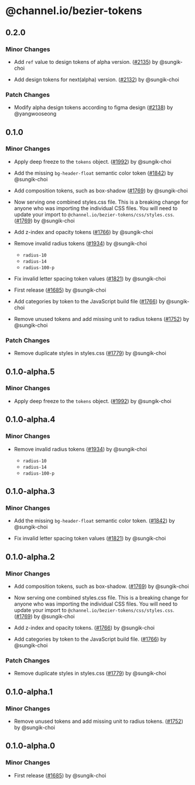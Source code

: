 # @channel.io/bezier-tokens

## 0.2.0

### Minor Changes

- Add `ref` value to design tokens of alpha version. ([#2135](https://github.com/channel-io/bezier-react/pull/2135)) by @sungik-choi

- Add design tokens for next(alpha) version. ([#2132](https://github.com/channel-io/bezier-react/pull/2132)) by @sungik-choi

### Patch Changes

- Modify alpha design tokens according to figma design ([#2138](https://github.com/channel-io/bezier-react/pull/2138)) by @yangwooseong

## 0.1.0

### Minor Changes

- Apply deep freeze to the `tokens` object. ([#1992](https://github.com/channel-io/bezier-react/pull/1992)) by @sungik-choi

- Add the missing `bg-header-float` semantic color token ([#1842](https://github.com/channel-io/bezier-react/pull/1842)) by @sungik-choi

- Add composition tokens, such as box-shadow ([#1769](https://github.com/channel-io/bezier-react/pull/1769)) by @sungik-choi

- Now serving one combined styles.css file. This is a breaking change for anyone who was importing the individual CSS files. You will need to update your import to `@channel.io/bezier-tokens/css/styles.css`. ([#1769](https://github.com/channel-io/bezier-react/pull/1769)) by @sungik-choi

- Add z-index and opacity tokens ([#1766](https://github.com/channel-io/bezier-react/pull/1766)) by @sungik-choi

- Remove invalid radius tokens ([#1934](https://github.com/channel-io/bezier-react/pull/1934)) by @sungik-choi

  - `radius-10`
  - `radius-14`
  - `radius-100-p`

- Fix invalid letter spacing token values ([#1821](https://github.com/channel-io/bezier-react/pull/1821)) by @sungik-choi

- First release ([#1685](https://github.com/channel-io/bezier-react/pull/1685)) by @sungik-choi

- Add categories by token to the JavaScript build file ([#1766](https://github.com/channel-io/bezier-react/pull/1766)) by @sungik-choi

- Remove unused tokens and add missing unit to radius tokens ([#1752](https://github.com/channel-io/bezier-react/pull/1752)) by @sungik-choi

### Patch Changes

- Remove duplicate styles in styles.css ([#1779](https://github.com/channel-io/bezier-react/pull/1779)) by @sungik-choi

## 0.1.0-alpha.5

### Minor Changes

- Apply deep freeze to the `tokens` object. ([#1992](https://github.com/channel-io/bezier-react/pull/1992)) by @sungik-choi

## 0.1.0-alpha.4

### Minor Changes

- Remove invalid radius tokens ([#1934](https://github.com/channel-io/bezier-react/pull/1934)) by @sungik-choi

  - `radius-10`
  - `radius-14`
  - `radius-100-p`

## 0.1.0-alpha.3

### Minor Changes

- Add the missing `bg-header-float` semantic color token. ([#1842](https://github.com/channel-io/bezier-react/pull/1842)) by @sungik-choi

- Fix invalid letter spacing token values ([#1821](https://github.com/channel-io/bezier-react/pull/1821)) by @sungik-choi

## 0.1.0-alpha.2

### Minor Changes

- Add composition tokens, such as box-shadow. ([#1769](https://github.com/channel-io/bezier-react/pull/1769)) by @sungik-choi

- Now serving one combined styles.css file. This is a breaking change for anyone who was importing the individual CSS files. You will need to update your import to `@channel.io/bezier-tokens/css/styles.css`. ([#1769](https://github.com/channel-io/bezier-react/pull/1769)) by @sungik-choi

- Add z-index and opacity tokens. ([#1766](https://github.com/channel-io/bezier-react/pull/1766)) by @sungik-choi

- Add categories by token to the JavaScript build file. ([#1766](https://github.com/channel-io/bezier-react/pull/1766)) by @sungik-choi

### Patch Changes

- Remove duplicate styles in styles.css ([#1779](https://github.com/channel-io/bezier-react/pull/1779)) by @sungik-choi

## 0.1.0-alpha.1

### Minor Changes

- Remove unused tokens and add missing unit to radius tokens. ([#1752](https://github.com/channel-io/bezier-react/pull/1752)) by @sungik-choi

## 0.1.0-alpha.0

### Minor Changes

- First release ([#1685](https://github.com/channel-io/bezier-react/pull/1685)) by @sungik-choi

